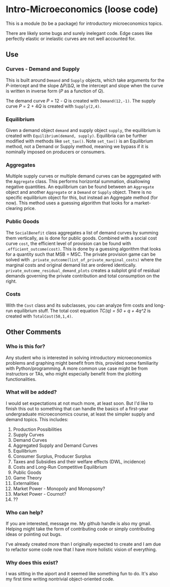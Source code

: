 # Intro-Microeconomics (loose code)

This is a module (to be a package) for introductory microeconomics topics.

There are likely some bugs and surely inelegant code. Edge cases like perfectly elastic or inelastic curves are not well accounted for. 


## Use

### Curves - Demand and Supply
This is built around `Demand` and `Supply` objects, which take arguments for the *P*-intercept and the slope Δ*P*/Δ*Q*, ie the intercept and slope when the curve is written in inverse form (*P* as a function of *Q*). 

The demand curve *P* = 12 - *Q* is created with `Demand(12,-1)`. The supply curve *P* = 2 + 4*Q* is created with `Supply(2,4)`. 

### Equilibrium
Given a demand object `demand` and supply object `supply`, the equilibrium is created with `Equilibrium(demand, supply)`. Equilibria can be further modified with methods like `set_tax()`. Note `set_tax()` is an Equilibrium method, not a Demand or Supply method, meaning we bypass if it is nominally imposed on producers or consumers.  

### Aggregates
Multiple supply curves or multiple demand curves can be aggregated with the `Aggregate` class. This performs horizontal summation, disallowing negative quantities. An equilibrium can be found between an `Aggregate` object and another `Aggregate` or a `Demand` or `Supply` object. There is no specific equilibrium object for this, but instead an Aggregate method (for now). This method uses a guessing algorithm that looks for a market-clearing price.

### Public Goods
The `SocialBenefit` class aggregates a list of demand curves by summing them vertically, as is done for public goods. Combined with a social cost curve `cost`, the efficient level of provision can be found with `.efficient_outcome(cost)`. This is done by a guessing algorithm that looks for a quantity such that MSB = MSC. The private provision game can be solved with `.private_outcome(list_of_private_marginal_costs)` where the marginal costs and original demand list are ordered identically. `private_outcome_residual_demand_plots` creates a subplot grid of residual demands governing the private contribution and total consumption on the right.

### Costs

With the `Cost` class and its subclasses, you can analyze firm costs and long-run equilibrium stuff. The total cost equation _TC(q) = 50 + q + 4q^2_ is created with `TotalCost(50,1,4)`. 

## Other Comments
### Who is this for? 
Any student who is interested in solving introductory microeconomics problems and graphing might benefit from this, provided some familiarity with Python/programming. A more common use case might be from instructors or TAs, who might especially benefit from the plotting functionalities.  

### What will be added? 
I would set expectations at not much more, at least soon. But I'd like to finish this out to something that can handle the basics of a first-year undergraduate microeconomics course, at least the simpler supply and demand topics. This includes:
 1. Production Possibilities
 2. Supply Curves
 3. Demand Curves
 4. Aggregated Supply and Demand Curves
 5. Equilibrium
 6. Consumer Surplus, Producer Surplus
 7. Taxes and Subsidies and their welfare effects (DWL, incidence)
 8. Costs and Long-Run Competitive Equilibrium
 9. Public Goods
 10. Game Theory 
 11. Externalities
 12. Market Power - Monopoly and Monopsony?
 13. Market Power - Cournot?
 14. ??

### Who can help? 
If you are interested, message me. My github handle is also my gmail. Helping might take the form of contributing code or simply contributing ideas or pointing out bugs. 

I've already created more than I originally expected to create and I am due to refactor some code now that I have more holistic vision of everything.

### Why does this exist? 
I was sitting in the aiport and it seemed like something fun to do. It's also my first time writing nontrivial object-oriented code.
